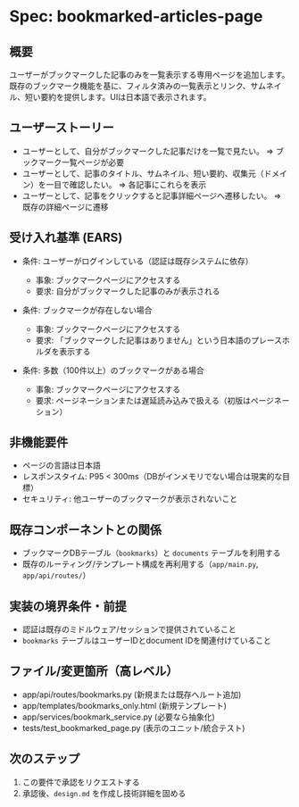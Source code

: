 # Spec: bookmarked-articles-page

## 概要
ユーザーがブックマークした記事のみを一覧表示する専用ページを追加します。既存のブックマーク機能を基に、フィルタ済みの一覧表示とリンク、サムネイル、短い要約を提供します。UIは日本語で表示されます。

## ユーザーストーリー
- ユーザーとして、自分がブックマークした記事だけを一覧で見たい。 => ブックマーク一覧ページが必要
- ユーザーとして、記事のタイトル、サムネイル、短い要約、収集元（ドメイン）を一目で確認したい。 => 各記事にこれらを表示
- ユーザーとして、記事をクリックすると記事詳細ページへ遷移したい。 => 既存の詳細ページに遷移

## 受け入れ基準 (EARS)
- 条件: ユーザーがログインしている（認証は既存システムに依存）
  - 事象: ブックマークページにアクセスする
  - 要求: 自分がブックマークした記事のみが表示される

- 条件: ブックマークが存在しない場合
  - 事象: ブックマークページにアクセスする
  - 要求: 「ブックマークした記事はありません」という日本語のプレースホルダを表示する

- 条件: 多数（100件以上）のブックマークがある場合
  - 事象: ブックマークページにアクセスする
  - 要求: ページネーションまたは遅延読み込みで扱える（初版はページネーション）

## 非機能要件
- ページの言語は日本語
- レスポンスタイム: P95 < 300ms（DBがインメモリでない場合は現実的な目標）
- セキュリティ: 他ユーザーのブックマークが表示されないこと

## 既存コンポーネントとの関係
- ブックマークDBテーブル（`bookmarks`）と `documents` テーブルを利用する
- 既存のルーティング/テンプレート構成を再利用する（`app/main.py`, `app/api/routes/`）

## 実装の境界条件・前提
- 認証は既存のミドルウェア/セッションで提供されていること
- `bookmarks` テーブルはユーザーIDとdocument IDを関連付けていること

## ファイル/変更箇所（高レベル）
- app/api/routes/bookmarks.py (新規または既存へルート追加)
- app/templates/bookmarks_only.html (新規テンプレート)
- app/services/bookmark_service.py (必要なら抽象化)
- tests/test_bookmarked_page.py (表示のユニット/統合テスト)

## 次のステップ
1. この要件で承認をリクエストする
2. 承認後、`design.md` を作成し技術詳細を固める
